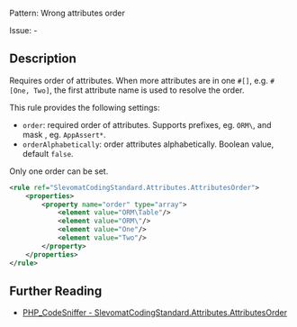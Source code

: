 Pattern: Wrong attributes order

Issue: -

## Description

Requires order of attributes. When more attributes are in one `#[]`, e.g. `#[One, Two]`, the first attribute name is used to resolve the order.

This rule provides the following settings:

* `order`: required order of attributes. Supports prefixes, eg. `ORM\`, and mask , eg. `AppAssert*`.
* `orderAlphabetically`: order attributes alphabetically. Boolean value, default `false`.

Only one order can be set.

```xml
<rule ref="SlevomatCodingStandard.Attributes.AttributesOrder">
	<properties>
		<property name="order" type="array">
			<element value="ORM\Table"/>
			<element value="ORM\"/>
			<element value="One"/>
			<element value="Two"/>
		</property>
	</properties>
</rule>
```

## Further Reading

* [PHP_CodeSniffer - SlevomatCodingStandard.Attributes.AttributesOrder](https://github.com/slevomat/coding-standard/blob/master/doc/attributes.md#slevomatcodingstandardattributesattributesorder-)